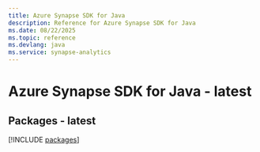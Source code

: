 ```yaml
---
title: Azure Synapse SDK for Java
description: Reference for Azure Synapse SDK for Java
ms.date: 08/22/2025
ms.topic: reference
ms.devlang: java
ms.service: synapse-analytics
---
```

# Azure Synapse SDK for Java - latest
## Packages - latest
[!INCLUDE [packages](synapse-index.md)]
